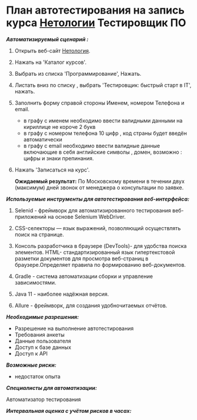 # План автотестирования на запись курса [Нетологии](https://netology.ru/) Тестировщик ПО

***Автоматизируемый сценарий :***

1. Открыть веб-сайт [Нетология](https://netology.ru/).
2. Нажать на 'Каталог курсов'.
3. Выбрать из списка 'Программирование', Нажать.
4. Листать вниз по списку , выбрать 'Тестировщик: быстрый старт в IT', нажать.
5. Заполнить форму справой стороны Именем, номером Телефона и email.
   - в графу с именем необходимо ввести валидными данными на кириллице не короче 2 букв
   - в графу с номером телефона 10 цифр , код страны будет введён автоматически
   - в графу с email необходимо ввести валидные данные включающие в себя английские символы , домен, возможно : цифры и знаки препинания.
7. Нажать 'Записаться на курс'.


   **Ожидаемый результат:** По Московскому времени в течении двух (максимум) дней звонок от менеджера о консультации по заявке.

***Используемые инструменты для автотестирования веб-интерфейса:***

1. Selenid - фреймворк для автоматизированного тестирования веб-приложений на основе Selenium WebDriver.

2. CSS-селекторы — язык выражений, позволяющий осуществлять поиск на странице.

3. Консоль разработчика в браузере (DevTools)- для удобства поиска элементов.
HTML- стандартизированный язык гипертекстовой разметки документов для просмотра веб-страниц в браузере.Определяет правила по формированию веб-документов.

4. Gradle - система автоматизации сборки и управление зависимостями.

5. Java 11 - наиболее надёжная версия.

6. Allure - фреймворк, для создания удобночитаемых отчётов.

***Необходимые разрешения:***

   - Разрешение на выполнение автотестирования
   - Требования анкеты 
   - Данные пользователя
   - Доступ к базе данных
   - Доступ к API
  
***Возможные риски:***

   - недостаток опыта

***Специалисты для автоматизации:***

Автоматизатор тестирования

***Интервальная оценка с учётом рисков в часах:***

